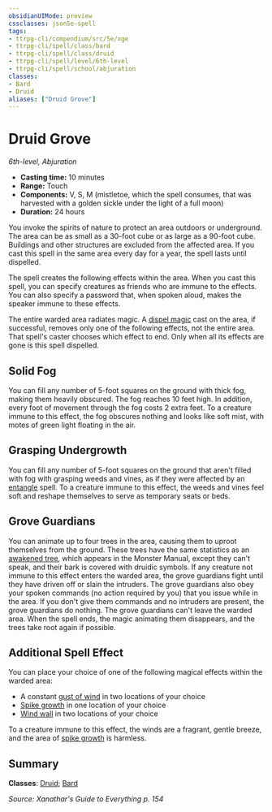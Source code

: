 ```yaml
---
obsidianUIMode: preview
cssclasses: json5e-spell
tags:
- ttrpg-cli/compendium/src/5e/xge
- ttrpg-cli/spell/class/bard
- ttrpg-cli/spell/class/druid
- ttrpg-cli/spell/level/6th-level
- ttrpg-cli/spell/school/abjuration
classes:
- Bard
- Druid
aliases: ["Druid Grove"]
---
```

# Druid Grove
*6th-level, Abjuration*  


- **Casting time:** 10 minutes
- **Range:** Touch
- **Components:** V, S, M (mistletoe, which the spell consumes, that was harvested with a golden sickle under the light of a full moon)
- **Duration:** 24 hours

You invoke the spirits of nature to protect an area outdoors or underground. The area can be as small as a 30-foot cube or as large as a 90-foot cube. Buildings and other structures are excluded from the affected area. If you cast this spell in the same area every day for a year, the spell lasts until dispelled.

The spell creates the following effects within the area. When you cast this spell, you can specify creatures as friends who are immune to the effects. You can also specify a password that, when spoken aloud, makes the speaker immune to these effects.

The entire warded area radiates magic. A [dispel magic](2-Mechanics/CLI/spells/dispel-magic-xphb.md) cast on the area, if successful, removes only one of the following effects, not the entire area. That spell's caster chooses which effect to end. Only when all its effects are gone is this spell dispelled.

## Solid Fog

You can fill any number of 5-foot squares on the ground with thick fog, making them heavily obscured. The fog reaches 10 feet high. In addition, every foot of movement through the fog costs 2 extra feet. To a creature immune to this effect, the fog obscures nothing and looks like soft mist, with motes of green light floating in the air.

## Grasping Undergrowth

You can fill any number of 5-foot squares on the ground that aren't filled with fog with grasping weeds and vines, as if they were affected by an [entangle](2-Mechanics/CLI/spells/entangle-xphb.md) spell. To a creature immune to this effect, the weeds and vines feel soft and reshape themselves to serve as temporary seats or beds.

## Grove Guardians

You can animate up to four trees in the area, causing them to uproot themselves from the ground. These trees have the same statistics as an [awakened tree](2-Mechanics/CLI/bestiary/plant/awakened-tree-xmm.md), which appears in the Monster Manual, except they can't speak, and their bark is covered with druidic symbols. If any creature not immune to this effect enters the warded area, the grove guardians fight until they have driven off or slain the intruders. The grove guardians also obey your spoken commands (no action required by you) that you issue while in the area. If you don't give them commands and no intruders are present, the grove guardians do nothing. The grove guardians can't leave the warded area. When the spell ends, the magic animating them disappears, and the trees take root again if possible.

## Additional Spell Effect

You can place your choice of one of the following magical effects within the warded area:

- A constant [gust of wind](2-Mechanics/CLI/spells/gust-of-wind-xphb.md) in two locations of your choice  
- [Spike growth](2-Mechanics/CLI/spells/spike-growth-xphb.md) in one location of your choice  
- [Wind wall](2-Mechanics/CLI/spells/wind-wall-xphb.md) in two locations of your choice  

To a creature immune to this effect, the winds are a fragrant, gentle breeze, and the area of [spike growth](2-Mechanics/CLI/spells/spike-growth-xphb.md) is harmless.

## Summary

**Classes**: [Druid](2-Mechanics/CLI/lists/list-spells-classes-druid.md); [Bard](2-Mechanics/CLI/lists/list-spells-classes-bard.md)

*Source: Xanathar's Guide to Everything p. 154*